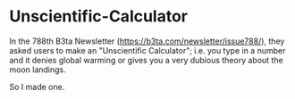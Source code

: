 # Unscientific-Calculator
In the 788th B3ta Newsletter (https://b3ta.com/newsletter/issue788/), they asked users to make an "Unscientific Calculator"; i.e. you type in a number and it denies global warming or gives you a very dubious theory about the moon landings.

So I made one.


